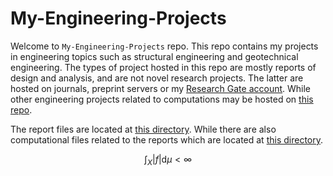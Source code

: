 # My-Engineering-Projects
Welcome to `My-Engineering-Projects` repo. This repo contains my projects in engineering topics such as structural engineering and geotechnical engineering. The types of project hosted in this repo are mostly reports of design and analysis, and are not novel research projects. The latter are hosted on journals, preprint servers or my [Research Gate account](https://www.researchgate.net/profile/Rizal-Purnawan/research). While other engineering projects related to computations may be hosted on [this repo](https://github.com/rizalpurnawan23/My-Data-Science-Projects).

The report files are located at [this directory](Engineering-Reports/README.md). While there are also computational files related to the reports which are located at [this directory](Computational-Files).

$$
\int_X |f| \mathrm{d}\mu < \infty
$$
